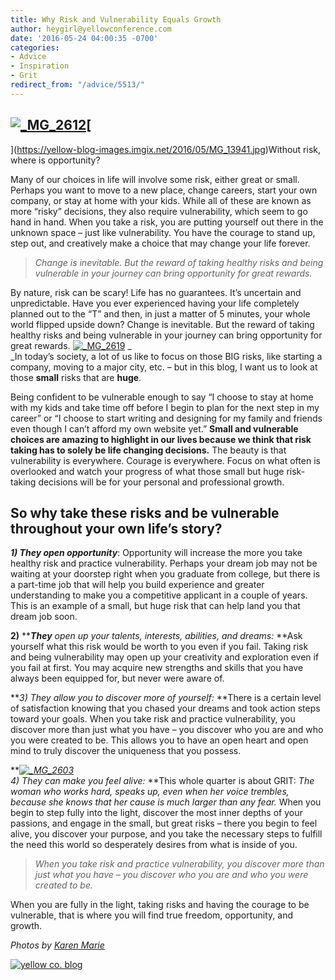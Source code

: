 ```yaml
---
title: Why Risk and Vulnerability Equals Growth
author: heygirl@yellowconference.com
date: '2016-05-24 04:00:35 -0700'
categories:
- Advice
- Inspiration
- Grit
redirect_from: "/advice/5513/"
---
```


## [![_MG_2612](https://yellow-blog-images.imgix.net/2016/05/MG_2612.jpg)](https://yellow-blog-images.imgix.net/2016/05/MG_2612.jpg)[  
](https://yellow-blog-images.imgix.net/2016/05/MG_13941.jpg)Without risk, where is opportunity?

Many of our choices in life will involve some risk, either great or small. Perhaps you want to move to a new place, change careers, start your own company, or stay at home with your kids. While all of these are known as more “risky” decisions, they also require vulnerability, which seem to go hand in hand. When you take a risk, you are putting yourself out there in the unknown space – just like vulnerability. You have the courage to stand up, step out, and creatively make a choice that may change your life forever.

> _Change is inevitable. But the reward of taking healthy risks and being vulnerable in your journey can bring opportunity for great rewards._

By nature, risk can be scary! Life has no guarantees. It’s uncertain and unpredictable. Have you ever experienced having your life completely planned out to the “T” and then, in just a matter of 5 minutes, your whole world flipped upside down? Change is inevitable. But the reward of taking healthy risks and being vulnerable in your journey can bring opportunity for great rewards. [![_MG_2619](https://yellow-blog-images.imgix.net/2016/05/MG_2619.jpg)](https://yellow-blog-images.imgix.net/2016/05/MG_2619.jpg) _[  
](https://yellow-blog-images.imgix.net/2016/05/MG_0707.jpg)_In today’s society, a lot of us like to focus on those BIG risks, like starting a company, moving to a major city, etc. – but in this blog, I want us to look at those **small** risks that are **huge**.

Being confident to be vulnerable enough to say “I choose to stay at home with my kids and take time off before I begin to plan for the next step in my career” or “I choose to start writing and designing for my family and friends even though I can’t afford my own website yet.” **Small and vulnerable choices are amazing to highlight in our lives because we think that risk taking has to solely be life changing decisions.** The beauty is that vulnerability is everywhere. Courage is everywhere. Focus on what often is overlooked and watch your progress of what those small but huge risk-taking decisions will be for your personal and professional growth.

## So why take these risks and be vulnerable throughout your own life’s story?

**_1) They open opportunity_**: Opportunity will increase the more you take healthy risk and practice vulnerability. Perhaps your dream job may not be waiting at your doorstep right when you graduate from college, but there is a part-time job that will help you build experience and greater understanding to make you a competitive applicant in a couple of years. This is an example of a small, but huge risk that can help land you that dream job soon.

**2)** **_**They** open up your talents, interests, abilities, and dreams:_ **Ask yourself what this risk would be worth to you even if you fail. Taking risk and being vulnerability may open up your creativity and exploration even if you fail at first. You may acquire new strengths and skills that you have always been equipped for, but never were aware of.

**_3) They allow you to discover more of yourself:_ **There is a certain level of satisfaction knowing that you chased your dreams and took action steps toward your goals. When you take risk and practice vulnerability, you discover more than just what you have – you discover who you are and who you were created to be. This allows you to have an open heart and open mind to truly discover the uniqueness that you possess.

**_[![_MG_2603](https://yellow-blog-images.imgix.net/2016/05/MG_2603.jpg)](https://yellow-blog-images.imgix.net/2016/05/MG_2603.jpg)[  
](https://yellow-blog-images.imgix.net/2016/05/MG_0631.jpg)4) They can make you feel alive:_ **This whole quarter is about GRIT: _The woman who works hard, speaks up, even when her voice trembles, because she knows that her cause is much larger than any fear._ When you begin to step fully into the light, discover the most inner depths of your passions, and engage in the small, but great risks – there you begin to feel alive, you discover your purpose, and you take the necessary steps to fulfill the need this world so desperately desires from what is inside of you.

> _When you take risk and practice vulnerability, you discover more than just what you have – you discover who you are and who you were created to be._

When you are fully in the light, taking risks and having the courage to be vulnerable, that is where you will find true freedom, opportunity, and growth.

_Photos by [Karen Marie](http://www.karenmariehernandez.com/)_

[![yellow co. blog](https://yellow-blog-images.imgix.net/2015/12/kristitriplett.jpg)](https://endearingtraveler.wordpress.com/adventures/)
